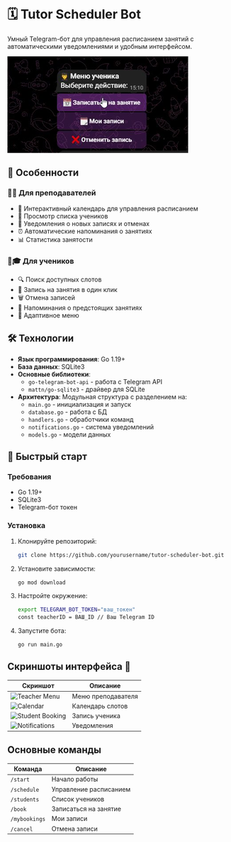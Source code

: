 # 🗓️ Tutor Scheduler Bot

Умный Telegram-бот для управления расписанием занятий с автоматическими уведомлениями и удобным интерфейсом.

![Bot Preview](screenshots/menu_example.png)

## 🌟 Особенности

### 👨🏫 Для преподавателей
- 📅 Интерактивный календарь для управления расписанием
- 👥 Просмотр списка учеников
- 🔔 Уведомления о новых записях и отменах
- ⏰ Автоматические напоминания о занятиях
- 📊 Статистика занятости

### 👨🎓 Для учеников
- 🔍 Поиск доступных слотов
- 📝 Запись на занятия в один клик
- 🗑️ Отмена записей
- 🔔 Напоминания о предстоящих занятиях
- 📱 Адаптивное меню

## 🛠 Технологии

- **Язык программирования**: Go 1.19+
- **База данных**: SQLite3
- **Основные библиотеки**:
  - `go-telegram-bot-api` - работа с Telegram API
  - `mattn/go-sqlite3` - драйвер для SQLite
- **Архитектура**: Модульная структура с разделением на:
  - `main.go` - инициализация и запуск
  - `database.go` - работа с БД
  - `handlers.go` - обработчики команд
  - `notifications.go` - система уведомлений
  - `models.go` - модели данных

## 🚀 Быстрый старт

### Требования
- Go 1.19+
- SQLite3
- Telegram-бот токен

### Установка
1. Клонируйте репозиторий:
   ```bash
   git clone https://github.com/yourusername/tutor-scheduler-bot.git

2. Установите зависимости:
   ```bash
   go mod download

3. Настройте окружение:
   ```bash
   export TELEGRAM_BOT_TOKEN="ваш_токен"
   const teacherID = ВАШ_ID // Ваш Telegram ID

4. Запустите бота:
   ```bash
   go run main.go

## Скриншоты интерфейса 📸
| Скриншот              | Описание            |
|-----------------------|---------------------|
| ![Teacher Menu](screenshots/teacher_menu.png) | Меню преподавателя |
| ![Calendar](screenshots/calendar.png)         | Календарь слотов   |
| ![Student Booking](screenshots/student_booking.png) | Запись ученика |
| ![Notifications](screenshots/notifications.png) | Уведомления     |

## Основные команды
| Команда       | Описание               |
|---------------|-----------------------|
| `/start`      | Начало работы         |
| `/schedule`   | Управление расписанием|
| `/students`   | Список учеников       |
| `/book`       | Записаться на занятие |
| `/mybookings` | Мои записи            |
| `/cancel`     | Отмена записи         |
